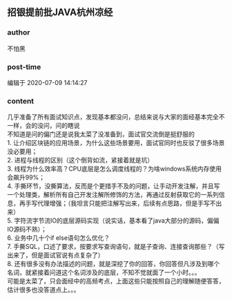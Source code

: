 ## 招银提前批JAVA杭州凉经
### author 
不怕黑
### post-time 

编辑于  2020-07-09 14:14:27
### content 
<div class="post-topic-des nc-post-content">
 <div>
  几乎准备了所有面试知识点，发现基本都没问，总结来说与大家的面经基本完全不一样，会的没问，问的瞎说
 </div>
 <div>
  不知道是问的偏门还是说我太菜了没准备到，面试官交流倒是挺舒服的
 </div>
 <div>
  1. 让介绍区块链的应用场景，为什么这些场景要用，面试官同时也反驳了很多场景没必要用；
 </div>
 <div>
  2. 进程与线程的区别（这个倒背如流，紧接着就是坑）
 </div>
 <div>
  3. 线程为什么效率高？CPU底层是怎么调度线程的？为啥windows系统内存使用会飙升99%；
 </div>
 <div>
  4. 手撕环节，没撕算法，反而是个更措手不及的问题，让手动开发注解，并且写一个处理类，解析所有自己开发注解所修饰的方法，再通过反射获取它的一系列信息，再手写代理增强；（我坦言只能把注解写出来，后续有点思路，但是手写不出来）
 </div>
 <div>
  5. 字符流字节流IO的底层源码实现（说实话，基本看了java大部分的源码，偏偏IO源码不熟）；
 </div>
 <div>
  6. 业务中几十个if else语句怎么优化？
 </div>
 <div>
  7. 手撕SQL，口述了要求，按要求写查询语句，就是子查询、连接查询那些？（写出来了，但是面试官说有点复杂了）
 </div>
 <div>
  8. 还有很多没有办法描述的问题，就是深挖了你的回答，你回答但凡涉及到哪个名词，就紧接着问道这个名词涉及的底层，不知不觉就面了一个小时。。。
 </div>
 <div>
  可能是太菜了，只会面经中的高频考点，上面这些只能按照自己的理解随便答答，估计很多也没答道点上。。。
 </div>
</div>

